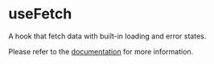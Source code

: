 # useFetch

A hook that fetch data with built-in loading and error states.

Please refer to the [documentation](https://raddix.dev/hooks/use-fetch) for more information.
